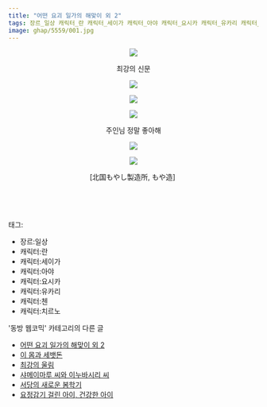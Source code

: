 ```yaml
---
title: "어떤 요괴 일가의 해맞이 외 2"
tags: 장르_일상 캐릭터_란 캐릭터_세이가 캐릭터_아야 캐릭터_요시카 캐릭터_유카리 캐릭터_첸 캐릭터_치르노 北国もやし製造所 もや造 동방_웹코믹
image: ghap/5559/001.jpg
---
```

<div class="article">
<p style="text-align: center; clear: none; float: none;"><img src="{{ site.nasurl }}/ghap/5559/001.jpg"/></p>
<p style="text-align: center; clear: none; float: none;">최강의 신문</p>
<p style="text-align: center; clear: none; float: none;"><img src="{{ site.nasurl }}/ghap/5559/002.jpg"/></p>
<p style="text-align: center; clear: none; float: none;"><img src="{{ site.nasurl }}/ghap/5559/003.jpg"/></p>
<p style="text-align: center; clear: none; float: none;"><img src="{{ site.nasurl }}/ghap/5559/004.jpg"/></p>
<p style="text-align: center; clear: none; float: none;">주인님 정말 좋아해</p>
<p style="text-align: center; clear: none; float: none;"><img src="{{ site.nasurl }}/ghap/5559/005.jpg"/></p>
<p style="text-align: center; clear: none; float: none;"><img src="{{ site.nasurl }}/ghap/5559/006.jpg"/></p>
<p style="text-align: center; clear: none; float: none;">[北国もやし製造所, もや造] </p>
<p style="text-align: center; clear: none; float: none;"><br/></p>
<p><br/></p>
</div><div class="tagTrail">
<p>태그: </p>
<ul>
<li>장르:일상</li>
<li>캐릭터:란</li>
<li>캐릭터:세이가</li>
<li>캐릭터:아야</li>
<li>캐릭터:요시카</li>
<li>캐릭터:유카리</li>
<li>캐릭터:첸</li>
<li>캐릭터:치르노</li>
</ul>
</div><div class="another">
<p>'동방 웹코믹' 카테고리의 다른 글</p>
<ul>
<li><a href="/2019-01-10-ghap_5559">어떤 요괴 일가의 해맞이 외 2</a></li>
<li><a href="/2019-01-10-ghap_5558">이 몸과 세뱃돈</a></li>
<li><a href="/2019-01-10-ghap_5557">최강의 울림</a></li>
<li><a href="/2019-01-10-ghap_5556">샤메이마루 씨와 이누바시리 씨</a></li>
<li><a href="/2019-01-10-ghap_5555">서당의 새로운 봄학기</a></li>
<li><a href="/2019-01-10-ghap_5554">요정감기 걸린 아이, 건강한 아이</a></li>
</ul>
</div>